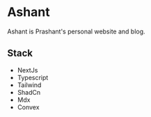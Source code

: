 # Ashant

Ashant is Prashant's personal website and blog.

## Stack

- NextJs
- Typescript
- Tailwind
- ShadCn
- Mdx
- Convex
